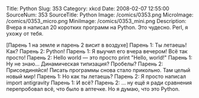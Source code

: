 Title: Python 
Slug: 353 
Category: xkcd 
Date: 2008-02-07 12:55:00 
SourceNum: 353 
SourceTitle: Python 
Image: /comics/0353.png 
MicroImage: /comics/0353_micro.png 
MiniImage: /comics/0353_mini.png 
Description: Вчера я написал 20 коротких программ на Python. Это чудесно. Perl, я ухожу от тебя. 

[Парень 1 на земле и парень 2 висит в воздухе]
Парень 1: Ты летаешь! Как?
Парень 2: Python!
Парень 1: Я выучил его вчера вечером! Всё так просто!
Парень 2: Hello world — это просто print "Hello, world!"
Парень 1: Ну не знаю… Динамическая типизация? Пробелы?
Парень 2: Присоединяйся! Писать программы снова стало прикольно. Там целый новый мир!
Парень 1: Но как ты летаешь?
Парень 2: Я просто написал import antigravity
Парень 1: И всё?
Парень 2: … ну ещё я ради сравнения перепробовал всё, что было в аптечке. Но я думаю, что это Python.